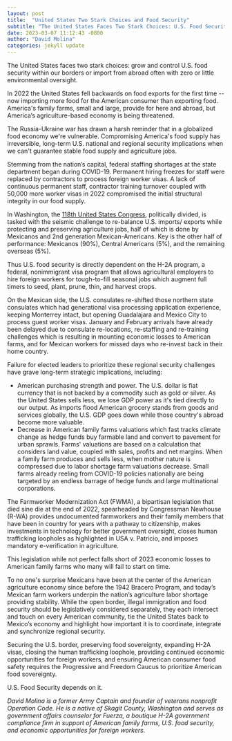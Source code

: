```yaml
---
layout: post
title:  "United States Two Stark Choices and Food Security"
subtitle: "The United States Faces Two Stark Choices: U.S. Food Security or Import From Abroad Often With Zero or Little Environmental Oversight"
date: 2023-03-07 11:12:43 -0800
author: "David Molina"
categories: jekyll update
---
```


The United States faces two stark choices: grow and control U.S. food security within our borders or import from abroad often with zero or little environmental oversight.

In 2022 the United States fell backwards on food exports for the first time -- now importing more food for the American consumer than exporting food. America's family farms, small and large, provide for here and abroad, but America’s agriculture-based economy is being threatened.

The Russia-Ukraine war has drawn a harsh reminder that in a globalized food economy we're vulnerable. Compromising America's food supply has irreversible, long-term U.S. national and regional security implications when we can't guarantee stable food supply and agriculture jobs.

Stemming from the nation’s capital, federal staffing shortages at the state department began during COVID-19. Permanent hiring freezes for staff were replaced by contractors to process foreign worker visas. A lack of continuous permanent staff, contractor training turnover coupled with 50,000 more worker visas in 2022 compromised the initial structural integrity in our food supply.

In Washington, the [118th United States Congress](https://www.house.gov/feature-stories/2023-1-9-118th-congress-begins), politically divided, is tasked with the seismic challenge to re-balance U.S. imports/ exports while protecting and preserving agriculture jobs, half of which is done by Mexicanos and 2nd generation Mexican-Americans. Key is the other half of performance: Mexicanos (90%), Central Americans (5%), and the remaining overseas (5%).

Thus U.S. food security is directly dependent on the H-2A program, a federal, nonimmigrant visa program that allows agricultural employers to hire foreign workers for tough-to-fill seasonal jobs which augment full timers to seed, plant, prune, thin, and harvest crops.

On the Mexican side, the U.S. consulates re-shifted those northern state consulates which had generational visa processing application experience, keeping Monterrey intact, but opening Guadalajara and Mexico City to process guest worker visas. January and February arrivals have already been delayed due to consulate re-locations, re-staffing and re-training challenges which is resulting in mounting economic losses to American farms, and for Mexican workers for missed days who re-invest back in their home country.

Failure for elected leaders to prioritize these regional security challenges have grave long-term strategic implications, including:

- American purchasing strength and power. The U.S. dollar is fiat currency that is not backed by a commodity such as gold or silver. As the United States sells less, we lose GDP power as it's tied directly to our output. As imports flood American grocery stands from goods and services globally, the U.S. GDP goes down while those country's abroad become more valuable.
- Decrease in American family farms valuations which fast tracks climate change as hedge funds buy farmable land and convert to pavement for urban sprawls. Farms' valuations are based on a calculation that considers land value, coupled with sales, profits and net margins. When a family farm produces and sells less, when mother nature is compressed due to labor shortage farm valuations decrease. Small farms already reeling from COVID-19 policies nationally are being targeted by an endless barrage of hedge funds and large multinational corporations.

The Farmworker Modernization Act (FWMA), a bipartisan legislation that died sine die at the end of 2022, spearheaded by Congressman Newhouse (R-WA) provides undocumented farmworkers and their family members that have been in country for years with a pathway to citizenship, makes investments in technology for better government oversight, closes human trafficking loopholes as highlighted in USA v. Patricio, and imposes mandatory e-verification in agriculture.

This legislation while not perfect falls short of 2023 economic losses to American family farms who many will fail to start on time.

To no one's surprise Mexicans have been at the center of the American agriculture economy since before the 1942 Bracero Program, and today’s Mexican farm workers underpin the nation’s agriculture labor shortage providing stability. While the open border, illegal immigration and food security should be legislatively considered separately, they each intersect and touch on every American community, tie the United States back to Mexico’s economy and highlight how important it is to coordinate, integrate and synchronize regional security.

Securing the U.S. border, preserving food sovereignty, expanding H-2A visas, closing the human trafficking loophole, providing continued economic opportunities for foreign workers, and ensuring American consumer food safety requires the Progressive and Freedom Caucus to prioritize American food sovereignty.

U.S. Food Security depends on it.

*David Molina is a former Army Captain and founder of veterans nonprofit Operation Code. He is a native of Skagit County, Washington and serves as government affairs counselor for Fuerza, a boutique H-2A government compliance firm in support of American family farms, U.S. food security, and economic opportunities for foreign workers.*

